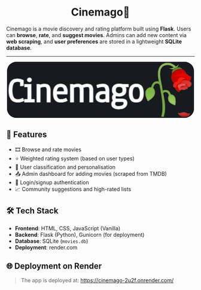 <h1 align="center">Cinemago🥀</h1>
<p>Cinemago is a movie discovery and rating platform built using <strong>Flask</strong>. Users can <strong>browse</strong>, <strong>rate</strong>, and <strong>suggest movies</strong>. Admins can add new content via <strong>web scraping</strong>, and <strong>user preferences</strong> are stored in a lightweight <strong>SQLite database</strong>.</em></p>

<hr />
<p align="center">
  <img src="pictures/logo.png" alt="Cinemago🥀" style="border-radius: 25px; background: #171a1f;">
</p>



## 🚀 Features

- 🎞️ Browse and rate movies
- ⭐ Weighted rating system (based on user types)
- 🧠 User classification and personalisation
- 📤 Admin dashboard for adding movies (scraped from TMDB)
- 🔐 Login/signup authentication
- 📈 Community suggestions and high-rated lists

## 🛠️ Tech Stack

- **Frontend**: HTML, CSS, JavaScript (Vanilla)
- **Backend**: Flask (Python), Gunicorn (for deployment)
- **Database**: SQLite (`movies.db`)
- **Deployment**: render.com

## 🌐 Deployment on Render

> The app is deployed at: https://cinemago-2u2f.onrender.com/

